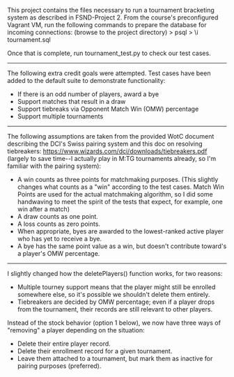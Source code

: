 This project contains the files necessary to run a tournament bracketing system as described in FSND-Project 2.  From the course's preconfigured Vagrant VM, run the following commands to prepare the database for incoming connections:
    (browse to the project directory)
    > psql
    > \i tournament.sql

Once that is complete, run tournament_test.py to check our test cases.


---------------------


The following extra credit goals were attempted.  Test cases have been
added to the default suite to demonstrate functionality:
 - If there is an odd number of players, award a bye
 - Support matches that result in a draw
 - Support tiebreaks via Opponent Match Win (OMW) percentage
 - Support multiple tournaments


---------------------


The following assumptions are taken from the provided
WotC document describing the DCI's Swiss pairing system
and this doc on resolving tiebreakers:
https://www.wizards.com/dci/downloads/tiebreakers.pdf
(largely to save time--I actually play in M:TG tournaments
already, so I'm familiar with the pairing system):
 - A win counts as three points for matchmaking purposes.
   (This slightly changes what counts as a "win" according to the
   test cases.  Match Win Points are used for the actual matchmaking
   algorithm, so I did some handwaving to meet the spirit of the
   tests that expect, for example, one win after a match)
 - A draw counts as one point.
 - A loss counts as zero points.
 - When appropriate, byes are awarded to the lowest-ranked
  active player who has yet to receive a bye.
 - A bye has the same point value as a win, but doesn't contribute
  toward's a player's OMW percentage.


---------------------


 I slightly changed how the deletePlayers() function works,
 for two reasons:
 - Multiple tourney support means that the player might still be
   enrolled somewhere else, so it's possible we shouldn't delete
   them entirely.
 - Tiebreakers are decided by OMW percentage; even if a player
   drops from the tournament, their records are still relevant to
   other players.

 Instead of the stock behavior (option 1 below), we now have
 three ways of "removing" a player depending on the situation:
 - Delete their entire player record.
 - Delete their enrollment record for a given tournament.
 - Leave them attached to a tournament, but mark them as inactive for pairing
    purposes (preferred).
